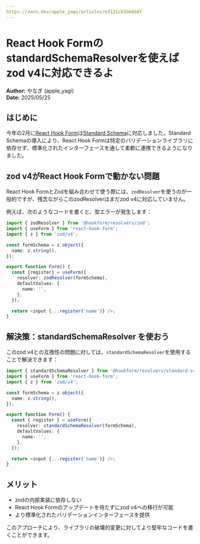 ```yaml
---
https://zenn.dev/apple_yagi/articles/e3131cb5bb6b8f
---
```


# React Hook FormのstandardSchemaResolverを使えばzod v4に対応できるよ

**Author:** やなぎ (apple_yagi)  
**Date:** 2025/05/25

## はじめに

今年の2月に[React Hook Form](https://react-hook-form.com/)は[Standard Schema](https://github.com/standard-schema/standard-schema)に対応しました。Standard Schemaの導入により、React Hook Formは特定のバリデーションライブラリに依存せず、標準化されたインターフェースを通して柔軟に連携できるようになりました。

## zod v4がReact Hook Formで動かない問題

React Hook FormとZodを組み合わせて使う際には、`zodResolver`を使うのが一般的ですが、残念ながらこのzodResolverはまだzod v4に対応していません。

例えば、次のようなコードを書くと、型エラーが発生します：

```typescript
import { zodResolver } from '@hookform/resolvers/zod';
import { useForm } from 'react-hook-form';
import { z } from 'zod/v4';

const formSchema = z.object({
  name: z.string(),
});

export function Form() {
  const {register} = useForm({
    resolver: zodResolver(formSchema),
    defaultValues: {
      name: '',
    },
  });

  return <input {...register('name')} />;
}
```

## 解決策：standardSchemaResolver を使おう

このzod v4との互換性の問題に対しては、`standardSchemaResolver`を使用することで解決できます：

```typescript
import { standardSchemaResolver } from '@hookform/resolvers/standard-schema';
import { useForm } from 'react-hook-form';
import { z } from 'zod/v4';

const formSchema = z.object({
  name: z.string(),
});

export function Form() {
  const { register } = useForm({
    resolver: standardSchemaResolver(formSchema),
    defaultValues: {
      name: '',
    },
  });

  return <input {...register('name')} />;
}
```

## メリット

- zodの内部実装に依存しない
- React Hook Formのアップデートを待たずにzod v4への移行が可能
- より標準化されたバリデーションインターフェースを提供

このアプローチにより、ライブラリの破壊的変更に対してより堅牢なコードを書くことができます。
